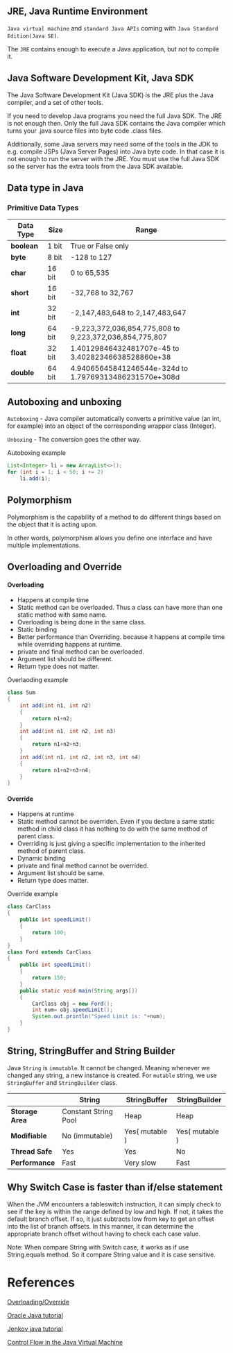 ## JRE, Java Runtime Environment
`Java virtual machine` and `standard Java APIs` coming with `Java Standard Edition(Java SE)`.

The `JRE` contains enough to execute a Java application, but not to compile it.

## Java Software Development Kit, Java SDK
The Java Software Development Kit (Java SDK) is the JRE plus the Java compiler, and a set of other tools.

If you need to develop Java programs you need the full Java SDK. The JRE is not enough then. Only the full Java SDK contains the Java compiler which turns your .java source files into byte code .class files.

Additionally, some Java servers may need some of the tools in the JDK to e.g. compile JSPs (Java Server Pages) into Java byte code. In that case it is not enough to run the server with the JRE. You must use the full Java SDK so the server has the extra tools from the Java SDK available.

## Data type in Java

### Primitive Data Types

| **Data Type** |  **Size**| **Range** |
|------------|-------------|------------|
| **boolean**   | 1 bit	 |  True or False only |   
| **byte**     | 8 bit | -128 to 127 | 
| **char**     | 16 bit | 0 to 65,535 | 
| **short**    | 16 bit | -32,768 to 32,767 | 
| **int**    | 32 bit  | -2,147,483,648 to 2,147,483,647  |   
| **long**     | 64 bit | -9,223,372,036,854,775,808 to 9,223,372,036,854,775,807 | 
| **float**     | 32 bit | 1.40129846432481707e-45 to 3.40282346638528860e+38 | 
| **double**     | 64 bit | 4.94065645841246544e-324d to 1.79769313486231570e+308d | 


## Autoboxing and unboxing
`Autoboxing` - Java compiler automatically converts a primitive value (an int, for example) into an object of the corresponding wrapper class (Integer).

`Unboxing` - The conversion goes the other way.

Autoboxing example
```java
List<Integer> li = new ArrayList<>();
for (int i = 1; i < 50; i += 2)
    li.add(i);
```


## Polymorphism
Polymorphism is the capability of a method to do different things based on the object that it is acting upon. 

In other words, polymorphism allows you define one interface and have multiple implementations.

## Overloading and Override

#### Overloading
* Happens at compile time
* Static method can be overloaded. Thus a class can have more than one static method with same name.
* Overloading is being done in the same class. 
* Static binding
* Better performance than Overriding. because it happens at compile time while overriding happens at runtime.
* private and final method can be overloaded.
* Argument list should be different.
* Return type does not matter.

Overlaoding example
```java
class Sum
{
    int add(int n1, int n2) 
    {
        return n1+n2;
    }
    int add(int n1, int n2, int n3) 
    {
        return n1+n2+n3;
    }
    int add(int n1, int n2, int n3, int n4) 
    {
        return n1+n2+n3+n4;
    }
}
```

#### Override
* Happens at runtime
* Static method cannot be overriden. Even if you declare a same static method in child class it has nothing to do with the same method of parent class.
* Overriding is just giving a specific implementation to the inherited method of parent class.
* Dynamic binding
* private and final method cannot be overrided.
* Argument list should be same.
* Return type does matter.

Override example
```java
class CarClass
{
    public int speedLimit() 
    {
        return 100;
    }
}
class Ford extends CarClass
{
    public int speedLimit()
    {
        return 150;
    }
    public static void main(String args[])
    {
    	CarClass obj = new Ford();
    	int num= obj.speedLimit();
    	System.out.println("Speed Limit is: "+num);
    }
}
```

## String, StringBuffer and String Builder

Java `String` is `immutable`. It cannot be changed. Meaning whenever we changed any string, a new instance is created. 
For `mutable` string, we use `StringBuffer` and `StringBuilder` class.

|            | **String** |  **StringBuffer**| **StringBuilder** |
|------------|-------------|------------|------------|
| **Storage Area**   | Constant String Pool |  Heap |    Heap 
| **Modifiable**     | No (immutable) | Yes( mutable ) | Yes( mutable )
| **Thread Safe**    | Yes      | Yes | No  
| **Performance**    | Fast      | Very slow   | Fast   


## Why Switch Case is faster than if/else statement

When the JVM encounters a tableswitch instruction, it can simply check to see if the key is within the range defined by low and high. If not, it takes the default branch offset. If so, it just subtracts low from key to get an offset into the list of branch offsets. In this manner, it can determine the appropriate branch offset without having to check each case value.

Note: When compare String with Switch case, it works as if use String.equals method. So it compare String value and it is case sensitive. 

# References
[Overloading/Override](http://beginnersbook.com/2014/01/difference-between-method-overloading-and-overriding-in-java/)

[Oracle Java tutorial](https://docs.oracle.com/javase/tutorial/java/data/autoboxing.html)

[Jenkov java tutorial](http://tutorials.jenkov.com/java/what-is-java.html)

[Control Flow in the Java Virtual Machine](http://www.artima.com/underthehood/flowP.html)
